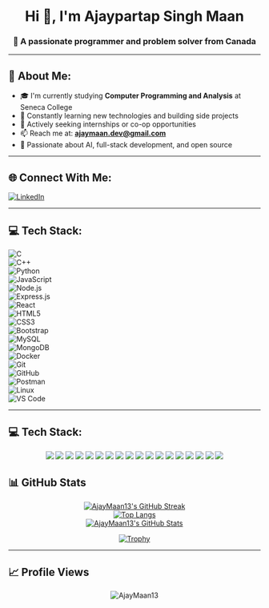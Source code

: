 <!-- README.md for AjayMaan13 -->

<h1 align="center">Hi 👋, I'm Ajaypartap Singh Maan</h1>
<h3 align="center">🚀 A passionate programmer and problem solver from Canada</h3>

---

## 💫 About Me:

- 🎓 I'm currently studying **Computer Programming and Analysis** at Seneca College  
- 🌱 Constantly learning new technologies and building side projects  
- 💼 Actively seeking internships or co-op opportunities  
- 📫 Reach me at: **ajaymaan.dev@gmail.com**  
- 🤖 Passionate about AI, full-stack development, and open source  

---

## 🌐 Connect With Me:

[![LinkedIn](https://img.shields.io/badge/-LinkedIn-%230077B5?style=for-the-badge&logo=linkedin&logoColor=white)](https://linkedin.com/in/ajaypartap-singh-maan)  

---

## 💻 Tech Stack:

![C](https://img.shields.io/badge/-C-000?&logo=c&logoColor=A8B9CC)  
![C++](https://img.shields.io/badge/-C++-000?&logo=c%2B%2B&logoColor=00599C)  
![Python](https://img.shields.io/badge/-Python-000?&logo=python&logoColor=3776AB)  
![JavaScript](https://img.shields.io/badge/-JavaScript-000?&logo=javascript)  
![Node.js](https://img.shields.io/badge/-Node.js-000?&logo=node.js)  
![Express.js](https://img.shields.io/badge/-Express.js-000?&logo=express&logoColor=white)  
![React](https://img.shields.io/badge/-React-000?&logo=react)  
![HTML5](https://img.shields.io/badge/-HTML5-000?&logo=html5)  
![CSS3](https://img.shields.io/badge/-CSS3-000?&logo=css3&logoColor=1572B6)  
![Bootstrap](https://img.shields.io/badge/-Bootstrap-000?&logo=bootstrap)  
![MySQL](https://img.shields.io/badge/-MySQL-000?&logo=mysql)  
![MongoDB](https://img.shields.io/badge/-MongoDB-000?&logo=mongodb)  
![Docker](https://img.shields.io/badge/-Docker-000?&logo=docker)  
![Git](https://img.shields.io/badge/-Git-000?&logo=git)  
![GitHub](https://img.shields.io/badge/-GitHub-000?&logo=github)  
![Postman](https://img.shields.io/badge/-Postman-000?&logo=postman)  
![Linux](https://img.shields.io/badge/-Linux-000?&logo=linux)  
![VS Code](https://img.shields.io/badge/-VSCode-000?&logo=visual-studio-code)

---

## 💻 Tech Stack:

<div align="center">

<img src="https://img.shields.io/badge/C-000?style=for-the-badge&logo=c&logoColor=A8B9CC" />
<img src="https://img.shields.io/badge/C++-000?style=for-the-badge&logo=c%2B%2B&logoColor=00599C" />
<img src="https://img.shields.io/badge/Python-000?style=for-the-badge&logo=python&logoColor=3776AB" />
<img src="https://img.shields.io/badge/JavaScript-000?style=for-the-badge&logo=javascript" />
<img src="https://img.shields.io/badge/Node.js-000?style=for-the-badge&logo=node.js" />
<img src="https://img.shields.io/badge/React-000?style=for-the-badge&logo=react" />
<img src="https://img.shields.io/badge/HTML5-000?style=for-the-badge&logo=html5" />
<img src="https://img.shields.io/badge/CSS3-000?style=for-the-badge&logo=css3&logoColor=1572B6" />
<img src="https://img.shields.io/badge/Bootstrap-000?style=for-the-badge&logo=bootstrap" />
<img src="https://img.shields.io/badge/MySQL-000?style=for-the-badge&logo=mysql" />
<img src="https://img.shields.io/badge/MongoDB-000?style=for-the-badge&logo=mongodb" />
<img src="https://img.shields.io/badge/Express.js-000?style=for-the-badge&logo=express&logoColor=white" />
<img src="https://img.shields.io/badge/Docker-000?style=for-the-badge&logo=docker" />
<img src="https://img.shields.io/badge/Git-000?style=for-the-badge&logo=git" />
<img src="https://img.shields.io/badge/GitHub-000?style=for-the-badge&logo=github" />
<img src="https://img.shields.io/badge/Postman-000?style=for-the-badge&logo=postman" />
<img src="https://img.shields.io/badge/Linux-000?style=for-the-badge&logo=linux" />
<img src="https://img.shields.io/badge/VS%20Code-000?style=for-the-badge&logo=visual-studio-code" />

</div>


## 📊 GitHub Stats

<div align="center">

[![AjayMaan13's GitHub Streak](http://github-readme-streak-stats.herokuapp.com?user=AjayMaan13&theme=tokyonight&hide_border=true)](https://git.io/streak-stats)  
[![Top Langs](https://github-readme-stats.vercel.app/api/top-langs/?username=AjayMaan13&layout=compact&theme=tokyonight&hide_border=true)](https://github.com/anuraghazra/github-readme-stats)  
[![AjayMaan13's GitHub Stats](https://github-readme-stats.vercel.app/api?username=AjayMaan13&show_icons=true&theme=tokyonight&hide_border=true)](https://github.com/anuraghazra/github-readme-stats)

[![Trophy](https://github-profile-trophy.vercel.app/?username=AjayMaan13&theme=tokyonight&margin-w=10&hide_border=true)](https://github.com/ryo-ma/github-profile-trophy)

</div>

---

## 📈 Profile Views

<p align="center">
  <img src="https://komarev.com/ghpvc/?username=AjayMaan13&label=Profile%20views&color=0e75b6&style=flat" alt="AjayMaan13" />
</p>
